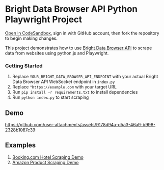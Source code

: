 
# Bright Data Browser API Python Playwright Project

<a href="https://codesandbox.io/p/devbox/github/brightdata/bright-data-browser-api-python-playwright-project?file=%2Findex.py" target="_blank" rel="noopener">Open in CodeSandbox</a>, sign in with GitHub account, then fork the repository to begin making changes.

This project demonstrates how to use <a href="https://brightdata.com/products/scraping-browser" target="_blank" rel="noopener">Bright Data Browser API</a> to scrape data from websites using python.js and Playwright.

### Getting Started

1. Replace `YOUR_BRIGHT_DATA_BROWSER_API_ENDPOINT` with your actual Bright Data Browser API WebSocket endpoint in `index.py`
2. Replace `"https://example.com` with your target URL
3. Run `pip install -r requirements.txt` to install dependencies
4. Run `python index.py` to start scraping

## Demo
https://github.com/user-attachments/assets/9178d94a-d5a3-46a9-b998-2328b1087c39



## Examples
1. [Booking.com Hotel Scraping Demo](hotel-scraping/README.md)
2. [Amazon Product Scraping Demo](ecommerce-scraping/README.md)
